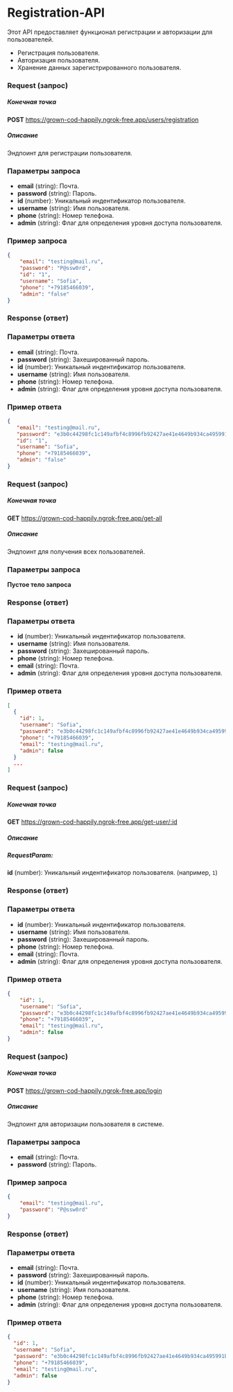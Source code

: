 # Registration-API
Этот API предоставляет функционал регистрации и авторизации для пользователей.

- Регистрация пользователя.
- Авторизация пользователя.
- Хранение данных зарегистрированного пользователя.
### Request (запрос)
##### Конечная точка
**POST** https://grown-cod-happily.ngrok-free.app/users/registration
##### Описание
Эндпоинт для регистрации пользователя.

### Параметры запроса
- **email** (string): Почта.
- **password** (string): Пароль.
- **id** (number): Уникальный индентификатор пользователя.
- **username** (string): Имя пользователя.
- **phone** (string): Номер телефона.
- **admin** (string): Флаг для определения уровня доступа пользователя.

### Пример запроса
```json
{
    "email": "testing@mail.ru",
    "password": "P@ssw0rd",
    "id": "1",
    "username": "Sofia",
    "phone": "+79185466039",
    "admin": "false"
}
```

### Response (ответ)
### Параметры ответа
- **email** (string): Почта.
- **password** (string): Захешированный пароль.
- **id** (number): Уникальный индентификатор пользователя.
- **username** (string): Имя пользователя.
- **phone** (string): Номер телефона.
- **admin** (string): Флаг для определения уровня доступа пользователя.

### Пример ответа

```json
{
   "email": "testing@mail.ru",
   "password": "e3b0c44298fc1c149afbf4c8996fb92427ae41e4649b934ca495991b7852b855",
   "id": "1",
   "username": "Sofia",
   "phone": "+79185466039",
   "admin": "false"
}
```

### Request (запрос)
##### Конечная точка
**GET** https://grown-cod-happily.ngrok-free.app/get-all
##### Описание
Эндпоинт для получения всех пользователей.

### Параметры запроса
**Пустое тело запроса**

### Response (ответ)
### Параметры ответа
- **id** (number): Уникальный индентификатор пользователя.
- **username** (string): Имя пользователя.
- **password** (string): Захешированный пароль.
- **phone** (string): Номер телефона.
- **email** (string): Почта.
- **admin** (string): Флаг для определения уровня доступа пользователя.

### Пример ответа
```json
[
  {
    "id": 1,
    "username": "Sofia",
    "password": "e3b0c44298fc1c149afbf4c8996fb92427ae41e4649b934ca495991b7852b855",
    "phone": "+79185466039",
    "email": "testing@mail.ru",
    "admin": false
  }
  ...
]
```

### Request (запрос)
##### Конечная точка
**GET** https://grown-cod-happily.ngrok-free.app/get-user/:id
##### Описание
##### RequestParam: 
**id** (number): Уникальный индентификатор пользователя. (например, `1`)

### Response (ответ)
### Параметры ответа
- **id** (number): Уникальный индентификатор пользователя.
- **username** (string): Имя пользователя.
- **password** (string): Захешированный пароль.
- **phone** (string): Номер телефона.
- **email** (string): Почта.
- **admin** (string): Флаг для определения уровня доступа пользователя.

### Пример ответа
```json
{
    "id": 1,
    "username": "Sofia",
    "password": "e3b0c44298fc1c149afbf4c8996fb92427ae41e4649b934ca495991b7852b855",
    "phone": "+79185466039",
    "email": "testing@mail.ru",
    "admin": false
}
```

### Request (запрос)
##### Конечная точка
**POST** https://grown-cod-happily.ngrok-free.app/login
##### Описание
Эндпоинт для авторизации пользователя в системе.

### Параметры запроса
- **email** (string): Почта.
- **password** (string): Пароль.

### Пример запроса
```json
{
    "email": "testing@mail.ru",
    "password": "P@ssw0rd"
}
```

### Response (ответ)
### Параметры ответа
- **email** (string): Почта.
- **password** (string): Захешированный пароль.
- **id** (number): Уникальный индентификатор пользователя.
- **username** (string): Имя пользователя.
- **phone** (string): Номер телефона.
- **admin** (string): Флаг для определения уровня доступа пользователя.

### Пример ответа
```json
{
  "id": 1,
  "username": "Sofia",
  "password": "e3b0c44298fc1c149afbf4c8996fb92427ae41e4649b934ca495991b7852b855",
  "phone": "+79185466039",
  "email": "testing@mail.ru",
  "admin": false
}
```
